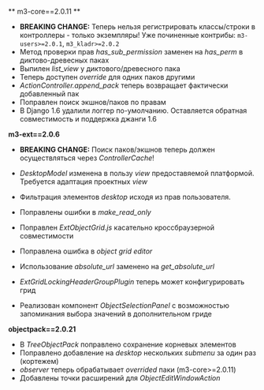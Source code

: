 <!-- 
.. title: Changelog 08-04-2014
.. slug: changelog-08-04-2014
.. date: 2014/04/08 11:03:52
.. tags: 
.. link: 
.. description: 
.. type: text
-->

** m3-core==2.0.11 **

- **BREAKING CHANGE:** Теперь нельзя регистрировать классы/строки в контроллеры - только экземпляры!
Уже починенные контрибы:
`m3-users>=2.0.1`, `m3_kladr>=2.0.2`
- Метод проверки прав _has\_sub\_permission_ заменен на _has\_perm_ в диктово-древесных паках
- Выпилен _list_view_ у диктового/древесного пака
- Теперь доступен _override_ для одних паков другими
- _ActionController.append_pack_ теперь возвращает фактически добавленный пак
- Поправлен поиск экшнов/паков по правам
- В Django 1.6 удалили логгер по-умолчанию.
Оставляется обратная совместимость и поддержка джанги 1.6

**m3-ext==2.0.6**

- **BREAKING CHANGE:** Поиск паков/экшнов теперь должен осуществляться через _ControllerCache_!
- _DesktopModel_ изменена в пользу _view_ предоставяемой платформой.
Требуется адаптация проектных _view_
- Фильтрация элементов _desktop_ исходя из прав пользователя.
- Поправлены ошибки в _make\_read\_only_
- Поправлен _ExtObjectGrid.js_ касательно кроссбраузерной совместимости

- Поправлена ошибка в _object grid editor_
- Использование _absolute\_url_ заменено на _get\_absolute\_url_
- _ExtGridLockingHeaderGroupPlugin_ теперь может конфигурировать грид
- Реализован компонент _ObjectSelectionPanel_ с возможностью запоминания выбора значений в дополнительном гриде

**objectpack==2.0.21**

- В _TreeObjectPack_ поправлено сохранение корневых элементов
- Поправлено добавление на _desktop_ нескольких _submenu_ за один раз (кортежем)
- _observer_ теперь обрабатывает _overrided_ паки (m3-core>=2.0.11)
- Добавлены точки расширений для _ObjectEditWindowAction_